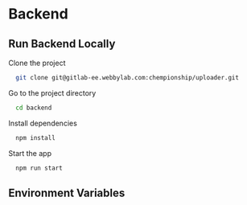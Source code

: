 
# Backend 

## Run Backend Locally

Clone the project

```bash
  git clone git@gitlab-ee.webbylab.com:chempionship/uploader.git
```

Go to the project directory

```bash
  cd backend
```

Install dependencies

```bash
  npm install
```

Start the app

```bash
  npm run start
```

## Environment Variables
